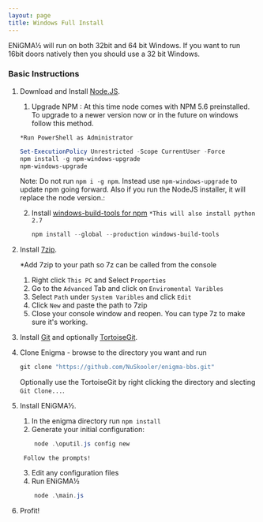 ```yaml
---
layout: page
title: Windows Full Install
---
```


ENiGMA½ will run on both 32bit and 64 bit Windows. If you want to run 16bit doors natively then you should use a 32 bit Windows.  


### Basic Instructions

1. Download and Install [Node.JS](https://nodejs.org/en/download/). 

	1. Upgrade NPM : At this time node comes with NPM 5.6 preinstalled. To upgrade to a newer version now or in the future on windows follow this method.

	`*Run PowerShell as Administrator`

	```Powershell
	Set-ExecutionPolicy Unrestricted -Scope CurrentUser -Force
	npm install -g npm-windows-upgrade
	npm-windows-upgrade
	```

	Note: Do not run `npm i -g npm`. Instead use `npm-windows-upgrade` to update npm going forward. 
	Also if you run the NodeJS installer, it will replace the node version.:

	2. Install [windows-build-tools for npm](https://www.npmjs.com/package/windows-build-tools)
	`*This will also install python 2.7`
		```Powershell
		npm install --global --production windows-build-tools
		```
		

2. Install [7zip](https://www.7-zip.org/download.html).

	*Add 7zip to your path so 7z can be called from the console
	1. Right click `This PC` and Select `Properties`
	2. Go to the `Advanced` Tab and click on `Enviromental Varibles`
	3. Select `Path` under `System Varibles` and click `Edit`
	4. Click `New` and paste the path to 7zip
	5. Close your console window and reopen. You can type 7z to make sure it's working.

3. Install [Git](https://git-scm.com/downloads) and optionally [TortoiseGit](https://tortoisegit.org/download/). 

4. Clone Enigma - browse to the directory you want and run 
	```Powershell
	git clone "https://github.com/NuSkooler/enigma-bbs.git"
	```
	Optionally use the TortoiseGit by right clicking the directory and slecting `Git Clone...`.
    

5. Install ENiGMA½.
	1. In the enigma directory run `npm install`
	2. Generate your initial configuration:
	```Powershell
		node .\oputil.js config new
	```
		Follow the prompts!
	3. Edit any configuration files
	4. Run ENiGMA½
	```Powershell
		node .\main.js
	```
	

6. Profit!
